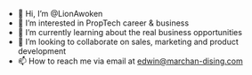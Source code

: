 - 👋 Hi, I’m @LionAwoken
- 👀 I’m interested in PropTech career & business 
- 🌱 I’m currently learning about the real business opportunities 
- 💞️ I’m looking to collaborate on sales, marketing and product development
- 📫 How to reach me via email at edwin@marchan-dising.com

<!---
LionAwoken/LionAwoken is a ✨ special ✨ repository because its `README.md` (this file) appears on your GitHub profile.
You can click the Preview link to take a look at your changes.
--->
